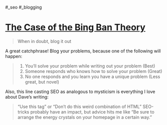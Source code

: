 #_seo #_blogging

# [The Case of the Bing Ban Theory](https://daverupert.com/2023/02/solved-the-case-of-the-bing-ban-theory/)

> When in doubt, blog it out

A great catchphrase! Blog your problems, because one of the following will happen:

> 1. You’ll solve your problem while writing out your problem (Best)
> 2. Someone responds who knows how to solve your problem (Great)
> 3. No one responds and you learn you have a unique problem (Less great, but novel)

Also, this line casting SEO as analogous to mysticism is everything I love about Dave’s writing:

> “Use this tag” or “Don’t do this weird combination of HTML” SEO-tricks probably have an impact, but advice hits me like “Be sure to arrange the energy crystals on your homepage in a certain way.”